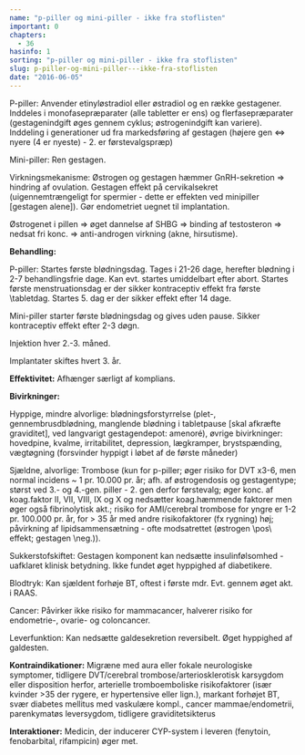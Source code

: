 ```yaml
---
name: "p-piller og mini-piller - ikke fra stoflisten"
important: 0
chapters:
  - 36
hasinfo: 1
sorting: "p-piller og mini-piller - ikke fra stoflisten"
slug: p-piller-og-mini-piller---ikke-fra-stoflisten
date: "2016-06-05"
---
```


P-piller: Anvender etinyløstradiol eller østradiol og en række gestagener.
Inddeles i monofasepræparater (alle tabletter er ens) og flerfasepræparater
(gestagenindgift øges gennem cyklus; østrogenindgift kan variere). Inddeling i
generationer ud fra markedsføring af gestagen (højere gen <=> nyere (4 er
nyeste) - 2. er førstevalgspræp)

Mini-piller: Ren gestagen.

Virkningsmekanisme: Østrogen og gestagen hæmmer GnRH-sekretion => hindring af
ovulation. Gestagen effekt på cervikalsekret (uigennemtrængeligt for spermier -
dette er effekten ved minipiller [gestagen alene]). Gør endometriet uegnet til
implantation.

Østrogenet i pillen => øget dannelse af SHBG => binding af testosteron => nedsat
fri konc. => anti-androgen virkning (akne, hirsutisme).

<b>Behandling:</b>

P-piller: Startes første blødningsdag. Tages i 21-26 dage, herefter blødning i
2-7 behandlingsfrie dage. Kan evt. startes umiddelbart efter abort. Startes
første menstruationsdag er der sikker kontraceptiv effekt fra første
\tabletdag\. Startes 5. dag er der sikker effekt efter 14 dage.

Mini-piller starter første blødningsdag og gives uden pause. Sikker kontraceptiv
effekt efter 2-3 døgn.

Injektion hver 2.-3. måned.

Implantater skiftes hvert 3. år.

<b>Effektivitet:</b> Afhænger særligt af komplians.

<b>Bivirkninger:</b>

Hyppige, mindre alvorlige: blødningsforstyrrelse (plet-, gennembrusdblødning,
manglende blødning i tabletpause [skal afkræfte graviditet], ved langvarigt
gestagendepot: amenoré), øvrige bivirkninger: hovedpine, kvalme, irritabilitet,
depression, lægkramper, brystspænding, vægtøgning (forsvinder hyppigt i løbet af
de første måneder)

Sjældne, alvorlige: Trombose (kun for p-piller; øger risiko for DVT x3-6, men
normal incidens ~ 1 pr. 10.000 pr. år; afh. af østrogendosis og gestagentype;
størst ved 3.- og 4.-gen. piller - 2. gen derfor førstevalg; øger konc. af
koag.faktor II, VII, VIII, IX og X og nedsætter koag.hæmmende faktorer men øger
også fibrinolytisk akt.; risiko for AMI/cerebral trombose for yngre er 1-2 pr.
100.000 pr. år, for > 35 år med andre risikofaktorer (fx rygning) høj;
påvirkning af lipidsammensætning - ofte modsatrettet (østrogen \pos\ effekt;
gestagen \neg.\)).

Sukkerstofskiftet: Gestagen komponent kan nedsætte insulinfølsomhed - uafklaret
klinisk betydning. Ikke fundet øget hyppighed af diabetikere.

Blodtryk: Kan sjældent forhøje BT, oftest i første mdr. Evt. gennem øget akt. i
RAAS.

Cancer: Påvirker ikke risiko for mammacancer, halverer risiko for endometrie-,
ovarie- og coloncancer.

Leverfunktion: Kan nedsætte galdesekretion reversibelt. Øget hyppighed af
galdesten.

<b>Kontraindikationer:</b> Migræne med aura eller fokale neurologiske symptomer,
tidligere DVT/cerebral trombose/arteriosklerotisk karsygdom eller disposition
herfor, arterielle tromboemboliske risikofaktorer (især kvinder >35 der rygere,
er hypertensive eller lign.), markant forhøjet BT, svær diabetes mellitus med
vaskulære kompl., cancer mammae/endometrii, parenkymatøs leversygdom, tidligere
graviditetsikterus

<b>Interaktioner:</b> Medicin, der inducerer CYP-system i leveren (fenytoin,
fenobarbital, rifampicin) øger met.
